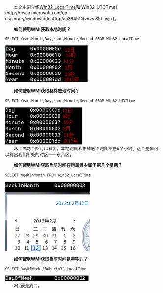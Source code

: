 &emsp;&emsp;本文主要介绍[Win32_LocalTime](http://msdn.microsoft.com/en-us/library/windows/desktop/aa394171(v=vs.85).aspx)和[Win32_UTCTime](http://msdn.microsoft.com/en-us/library/windows/desktop/aa394510(v=vs.85).aspx)。  

&emsp;&emsp;**如何使用WMI获取本地时间？**  
```
SELECT Year,Month,Day,Hour,Minute,Second FROM Win32_LocalTime  
```
![](_v_images/_1521446689_20460.png)  


&emsp;&emsp;**如何使用WMI获取格林威治时间？**  
```
SELECT Year,Month,Day,Hour,Minute,Second FROM Win32_UTCTime  
```
![](_v_images/_1521446714_23145.png)  
&emsp;&emsp;从上面两个图可以看出，本地时间和格林威治时间相差8个小时。这个差值可以算出我们所处的时区——东八区。  

&emsp;&emsp;**如何使用WMI获取当前时间在所属月中属于第几个星期？**  
```
SELECT WeekInMonth FROM Win32_LocalTime  
```
![](_v_images/_1521446773_30853.png)  


&emsp;&emsp;**如何使用WMI获取当前时间是星期几？**  
```
SELECT DayOfWeek FROM Win32_LocalTime  
```
![](_v_images/_1521446815_12970.png)  
&emsp;&emsp;2代表是周二。
